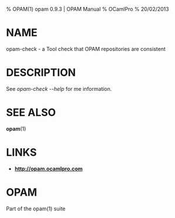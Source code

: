 % OPAM(1) opam 0.9.3 | OPAM Manual
% OCamlPro
% 20/02/2013

# NAME

opam-check - a Tool check that OPAM repositories are consistent

# DESCRIPTION

See *opam-check --help* for me information.

# SEE ALSO

**opam**(1)

# LINKS

* **http://opam.ocamlpro.com**

# OPAM

Part of the opam(1) suite
